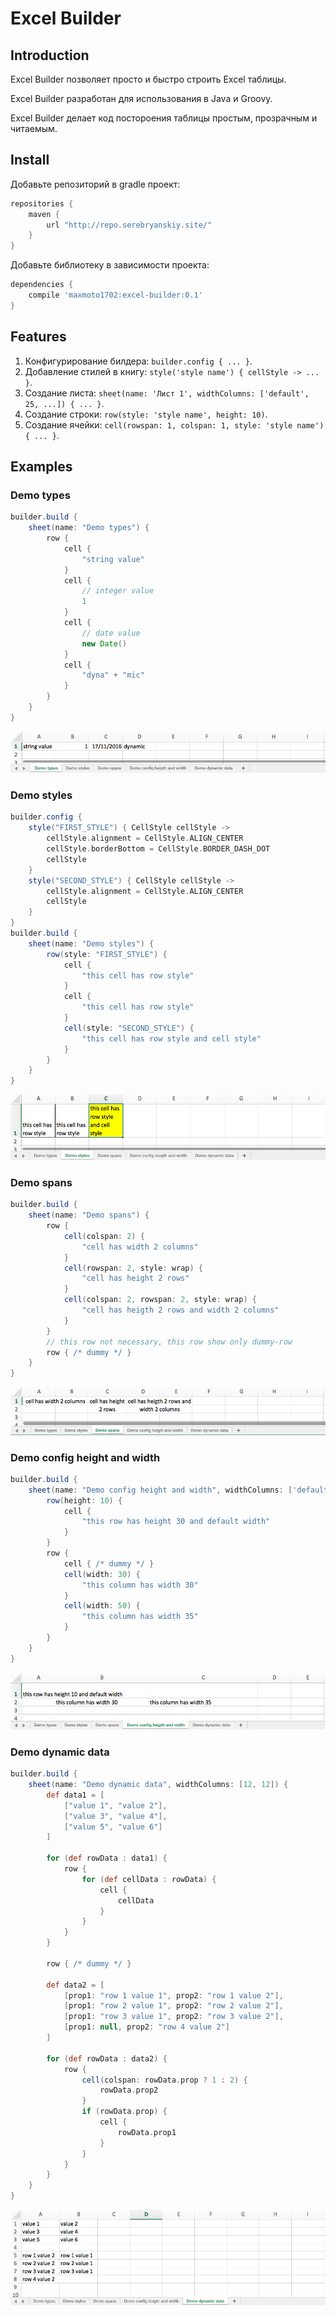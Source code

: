 # Excel Builder

## Introduction

Excel Builder позволяет просто и быстро строить Excel таблицы. 

Excel Builder разработан для использования в Java и Groovy.

Excel Builder делает код постороения таблицы простым, прозрачным и читаемым. 

## Install

Добавьте репозиторий в gradle проект:

```groovy
repositories {
    maven {
        url "http://repo.serebryanskiy.site/"
    }
}
```

Добавьте библиотеку в зависимости проекта:

```groovy
dependencies {
    compile 'maxmoto1702:excel-builder:0.1'
}
```

## Features

1. Конфигурирование билдера: `builder.config { ... }`.
2. Добавление стилей в книгу: `style('style name') { cellStyle -> ... }`.
3. Создание листа: `sheet(name: 'Лист 1', widthColumns: ['default', 25, ...]) { ... }`.
4. Создание строки: `row(style: 'style name', height: 10)`.
6. Создание ячейки: `cell(rowspan: 1, colspan: 1, style: 'style name') { ... }`.

## Examples

### Demo types

```groovy
builder.build {
    sheet(name: "Demo types") {
        row {
            cell {
                "string value"
            }
            cell {
                // integer value
                1
            }
            cell {
                // date value
                new Date()
            }
            cell {
                "dyna" + "mic"
            }
        }
    }
}
```

![Demo types](example-1.png)

### Demo styles

```groovy
builder.config {
    style("FIRST_STYLE") { CellStyle cellStyle ->
        cellStyle.alignment = CellStyle.ALIGN_CENTER
        cellStyle.borderBottom = CellStyle.BORDER_DASH_DOT
        cellStyle
    }
    style("SECOND_STYLE") { CellStyle cellStyle ->
        cellStyle.alignment = CellStyle.ALIGN_CENTER
        cellStyle
    }
}
builder.build {
    sheet(name: "Demo styles") {
        row(style: "FIRST_STYLE") {
            cell {
                "this cell has row style"
            }
            cell {
                "this cell has row style"
            }
            cell(style: "SECOND_STYLE") {
                "this cell has row style and cell style"
            }
        }
    }
}
```

![Demo types](example-2.png)

### Demo spans

```groovy
builder.build {
    sheet(name: "Demo spans") {
        row {
            cell(colspan: 2) {
                "cell has width 2 columns"
            }
            cell(rowspan: 2, style: wrap) {
                "cell has height 2 rows"
            }
            cell(colspan: 2, rowspan: 2, style: wrap) {
                "cell has heigth 2 rows and width 2 columns"
            }
        }
        // this row not necessary, this row show only dummy-row
        row { /* dummy */ }
    }
}
```

![Demo types](example-3.png)

### Demo config height and width

```groovy
builder.build {
    sheet(name: "Demo config height and width", widthColumns: ['default', 25, 30]) {
        row(height: 10) {
            cell {
                "this row has height 30 and default width"
            }
        }
        row {
            cell { /* dummy */ }
            cell(width: 30) {
                "this column has width 30"
            }
            cell(width: 50) {
                "this column has width 35"
            }
        }
    }
}
```

![Demo types](example-4.png)

### Demo dynamic data

```groovy
builder.build {
    sheet(name: "Demo dynamic data", widthColumns: [12, 12]) {
        def data1 = [
            ["value 1", "value 2"],
            ["value 3", "value 4"],
            ["value 5", "value 6"]
        ]
        
        for (def rowData : data1) {
            row {
                for (def cellData : rowData) {
                    cell {
                        cellData
                    }
                }
            }
        }
        
        row { /* dummy */ }
        
        def data2 = [
            [prop1: "row 1 value 1", prop2: "row 1 value 2"],
            [prop1: "row 2 value 1", prop2: "row 2 value 2"],
            [prop1: "row 3 value 1", prop2: "row 3 value 2"],
            [prop1: null, prop2: "row 4 value 2"]
        ]
        
        for (def rowData : data2) {
            row {
                cell(colspan: rowData.prop ? 1 : 2) {
                    rowData.prop2
                }
                if (rowData.prop) {
                    cell {
                        rowData.prop1
                    }
                }
            }
        }
    }
}
```

![Demo Demo dynamic data](example-5.png)
